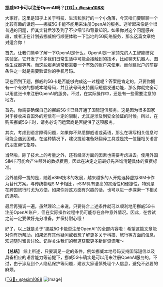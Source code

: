 **挪威5G卡可以注册OpenAI吗？[[TG💪+ @esim1088](https://t.me/s/esim1088)]**

大家好，这里是知乎上关于科技、生活和旅行的一个小角落，今天咱们要聊聊一个比较有趣的话题——挪威5G卡能不能用来注册OpenAI的服务。这听起来像是个很普通的问题，但其实背后涉及到了不少细节和背景知识。如果你对这个问题感兴趣，或者正在计划去挪威旅行顺便体验一下当地的5G网络服务，那么这篇文章绝对适合你！

首先，让我们简单了解一下OpenAI是什么。OpenAI是一家领先的人工智能研究实验室，它开发了许多我们日常生活中可能会接触到的技术，比如聊天机器人、图像生成器等等。而这些服务通常都需要一个有效的账户来使用，而创建账户的前提条件之一就是需要验证你的手机号码。

现在回到正题，挪威的5G卡是否能够完成这一过程呢？答案是肯定的，只要你拥有一个有效的挪威本地号码，并且该号码支持国际短信发送功能，那么你就完全可以用这张卡来注册OpenAI的服务。不过，在实际操作中，还是有一些需要注意的地方。

首先，你需要确保自己的挪威5G卡已经开通了国际短信服务。这是因为很多国家对于接收来自国外的短信有一定的限制，尤其是涉及到安全验证的时候。所以，在购买挪威5G卡时，请务必询问运营商是否提供了这项服务。

其次，考虑到语言障碍问题，如果你不熟悉挪威语或英语，那么在填写相关信息时可能会遇到困难。在这种情况下，建议提前准备好翻译工具或是找一位懂相关语言的朋友帮忙指导。

当然啦，除了技术上的考量之外，还有经济方面的因素也需要考虑进去。使用外国SIM卡可能会产生额外的数据费用，因此在决定之前最好先咨询清楚具体的资费标准。

另外值得一提的是，随着eSIM技术的发展，越来越多的人开始选择虚拟SIM卡作为替代方案。与传统物理SIM卡相比，eSIM具有更高的灵活性和便捷性，特别是在跨国旅行时尤为方便。如果你对这方面有兴趣的话，也可以进一步探索一下相关的选项。

最后再强调一遍，虽然理论上来说，只要符合上述条件就可以顺利地用挪威5G卡注册OpenAI账户，但在实际操作过程中仍可能存在各种意外情况。因此，在尝试之前一定要做好充分准备，并保持耐心哦！

好了，以上就是关于“挪威5G卡能否注册OpenAI”的全部内容啦！希望这篇文章能对你有所帮助。如果还有其他疑问或者想了解更多关于科技、旅行等方面的信息，欢迎随时留言讨论。记得关注我们的频道获取更多新鲜资讯哦～

**【总结】**
综上所述，只要满足一定的条件，例如挪威本地号码支持国际短信以及具备相应的语言能力等前提下，挪威5G卡确实是可以用来注册OpenAI服务的。不过，由于涉及到个人隐私保护等问题，建议大家谨慎处理个人信息，避免不必要的麻烦。

[[TG💪+ @esim1088](https://t.me/s/esim1088) ![Image](https://i.postimg.cc/4NQfJmqS/Snipaste-2025-05-13-00-14-12.png)]
